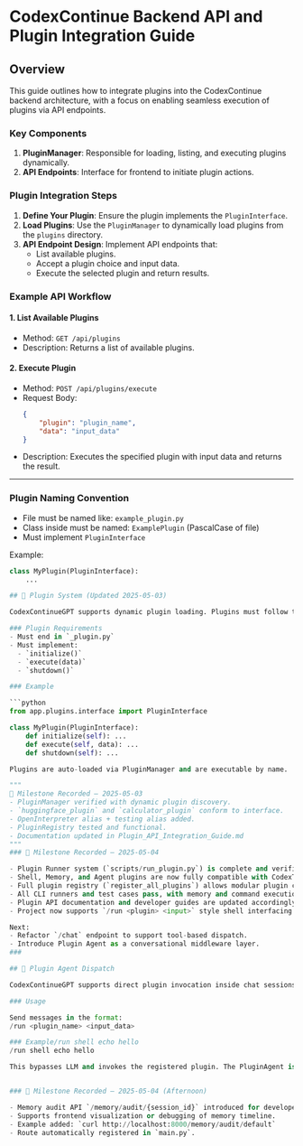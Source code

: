
# CodexContinue Backend API and Plugin Integration Guide

## Overview

This guide outlines how to integrate plugins into the CodexContinue backend architecture, with a focus on enabling seamless execution of plugins via API endpoints.

### Key Components
1. **PluginManager**: Responsible for loading, listing, and executing plugins dynamically.
2. **API Endpoints**: Interface for frontend to initiate plugin actions.

### Plugin Integration Steps
1. **Define Your Plugin**: Ensure the plugin implements the `PluginInterface`.
2. **Load Plugins**: Use the `PluginManager` to dynamically load plugins from the `plugins` directory.
3. **API Endpoint Design**: Implement API endpoints that:
   - List available plugins.
   - Accept a plugin choice and input data.
   - Execute the selected plugin and return results.

### Example API Workflow

#### 1. List Available Plugins
- Method: `GET /api/plugins`
- Description: Returns a list of available plugins.

#### 2. Execute Plugin
- Method: `POST /api/plugins/execute`
- Request Body:
  ```json
  {
      "plugin": "plugin_name",
      "data": "input_data"
  }
  ```
- Description: Executes the specified plugin with input data and returns the result.

---

### Plugin Naming Convention

- File must be named like: `example_plugin.py`
- Class inside must be named: `ExamplePlugin` (PascalCase of file)
- Must implement `PluginInterface`

Example:

```python
class MyPlugin(PluginInterface):
    ...

## 🧩 Plugin System (Updated 2025-05-03)

CodexContinueGPT supports dynamic plugin loading. Plugins must follow the `PluginInterface` located at `app/plugins/interface.py`.

### Plugin Requirements
- Must end in `_plugin.py`
- Must implement:
  - `initialize()`
  - `execute(data)`
  - `shutdown()`

### Example

```python
from app.plugins.interface import PluginInterface

class MyPlugin(PluginInterface):
    def initialize(self): ...
    def execute(self, data): ...
    def shutdown(self): ...

Plugins are auto-loaded via PluginManager and are executable by name.    

"""
🚀 Milestone Recorded — 2025-05-03
- PluginManager verified with dynamic plugin discovery.
- `huggingface_plugin` and `calculator_plugin` conform to interface.
- OpenInterpreter alias + testing alias added.
- PluginRegistry tested and functional.
- Documentation updated in Plugin_API_Integration_Guide.md
"""
### 🧠 Milestone Recorded — 2025-05-04

- Plugin Runner system (`scripts/run_plugin.py`) is complete and verified.
- Shell, Memory, and Agent plugins are now fully compatible with CodexTool.
- Full plugin registry (`register_all_plugins`) allows modular plugin control.
- All CLI runners and test cases pass, with memory and command execution plugins responding.
- Plugin API documentation and developer guides are updated accordingly.
- Project now supports `/run <plugin> <input>` style shell interfacing.

Next:
- Refactor `/chat` endpoint to support tool-based dispatch.
- Introduce Plugin Agent as a conversational middleware layer.
###

## 🔌 Plugin Agent Dispatch

CodexContinueGPT supports direct plugin invocation inside chat sessions.

### Usage

Send messages in the format: 
/run <plugin_name> <input_data>

### Example/run shell echo hello
/run shell echo hello

This bypasses LLM and invokes the registered plugin. The PluginAgent is used to intercept such commands.


### 🧠 Milestone Recorded — 2025-05-04 (Afternoon)

- Memory audit API `/memory/audit/{session_id}` introduced for developers.
- Supports frontend visualization or debugging of memory timeline.
- Example added: `curl http://localhost:8000/memory/audit/default`
- Route automatically registered in `main.py`.
